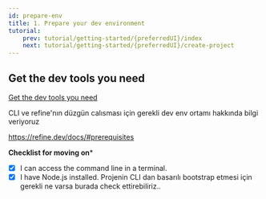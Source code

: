 ```yaml
---
id: prepare-env
title: 1. Prepare your dev environment
tutorial:
    prev: tutorial/getting-started/{preferredUI}/index
    next: tutorial/getting-started/{preferredUI}/create-project
---
```


##  Get the dev tools you need
[Get the dev tools you need](https://docs.astro.build/en/tutorial/1-setup/1/#get-the-dev-tools-you-need)

CLI ve refine'nın düzgün calısması için gerekli dev env ortamı hakkında bilgi veriyoruz

https://refine.dev/docs/#prerequisites


**Checklist for moving on***
- [x]  I can access the command line in a terminal.
- [x]  I have Node.js installed.
Projenin CLI dan basarılı bootstrap etmesi için gerekli ne varsa burada check ettirebiliriz..
